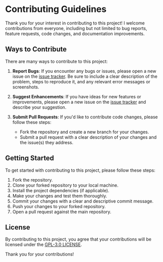 # Contributing Guidelines

Thank you for your interest in contributing to this project! I welcome contributions from everyone, including but not limited to bug reports, feature requests, code changes, and documentation improvements.

## Ways to Contribute

There are many ways to contribute to this project:

1. **Report Bugs**: If you encounter any bugs or issues, please open a new issue on the [issue tracker](https://github.com/ruiying-ocean/cgeniepy/issues). Be sure to include a clear description of the problem, steps to reproduce it, and any relevant error messages or screenshots.

2. **Suggest Enhancements**: If you have ideas for new features or improvements, please open a new issue on the [issue tracker](https://github.com/ruiying-ocean/cgeniepy/issues) and describe your suggestion.

3. **Submit Pull Requests**: If you'd like to contribute code changes, please follow these steps:
   - Fork the repository and create a new branch for your changes.
   - Submit a pull request with a clear description of your changes and the issue(s) they address.

## Getting Started

To get started with contributing to this project, please follow these steps:

1. Fork the repository.
2. Clone your forked repository to your local machine.
3. Install the project dependencies (if applicable).
4. Make your changes and test them thoroughly.
5. Commit your changes with a clear and descriptive commit message.
6. Push your changes to your forked repository.
7. Open a pull request against the main repository.

## License

By contributing to this project, you agree that your contributions will be licensed under the [GPL-3.0 LICENSE](LICENSE).

Thank you for your contributions!